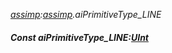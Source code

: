 _[assimp](../../modules/assimp/assimp-module.md):[assimp](../../modules/assimp/assimp-module.md).aiPrimitiveType\_LINE_
##### Const aiPrimitiveType\_LINE:[UInt](../../modules/wonkey/wonkey-types-uint.md)

